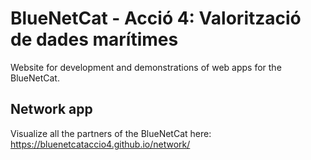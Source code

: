 # BlueNetCat - Acció 4: Valorització de dades marítimes
Website for development and demonstrations of web apps for the BlueNetCat.
## Network app
Visualize all the partners of the BlueNetCat here: https://bluenetcataccio4.github.io/network/
